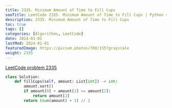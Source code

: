 ```yaml
---
title: 2335. Minimum Amount of Time to Fill Cups
seoTitle: LeetCode 2335. Minimum Amount of Time to Fill Cups | Python solution and explanation
description: 2335. Minimum Amount of Time to Fill Cups
toc: true
tags: []
categories: [Algorithms, LeetCode]
date: 2024-01-01
lastMod: 2024-01-01
featuredImage: https://picsum.photos/700/155?grayscale
weight: 2335
---
```


[LeetCode problem 2335](https://leetcode.com/problems/minimum-amount-of-time-to-fill-cups/)

```python
class Solution:
    def fillCups(self, amount: List[int]) -> int:
        amount.sort()
        if amount[0] + amount[1] <= amount[2]:
            return amount[2]
        return (sum(amount) + 1) // 2

```